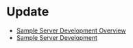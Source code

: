 # Update<!--update-->


- [Sample Server Development Overview](sample-server-overview.md)
- [Sample Server Development](sample-server-guidelines.md)
